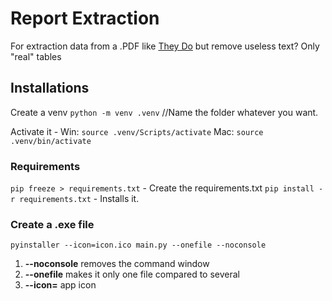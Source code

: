 # Report Extraction
For extraction data from a .PDF like [They Do](https://www.pdftoexcel.com/) but remove useless text? Only "real" tables

## Installations

Create a venv `python -m venv .venv` //Name the folder whatever you want.

Activate it - Win: `source .venv/Scripts/activate` Mac: `source .venv/bin/activate`

### Requirements

`pip freeze > requirements.txt` - Create the requirements.txt
`pip install -r requirements.txt` - Installs it.

### Create a .exe file

`pyinstaller --icon=icon.ico main.py --onefile --noconsole`

1. **--noconsole** removes the command window
1. **--onefile** makes it only one file compared to several
1. **--icon=** app icon
